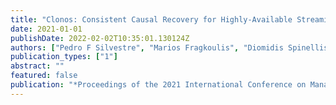 ```yaml
---
title: "Clonos: Consistent Causal Recovery for Highly-Available Streaming Dataflows"
date: 2021-01-01
publishDate: 2022-02-02T10:35:01.130124Z
authors: ["Pedro F Silvestre", "Marios Fragkoulis", "Diomidis Spinellis", "Asterios Katsifodimos"]
publication_types: ["1"]
abstract: ""
featured: false
publication: "*Proceedings of the 2021 International Conference on Management of Data*"
---
```



